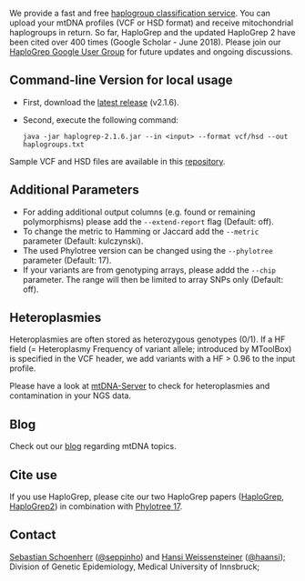 
We provide a fast and free [haplogroup classification service](https://haplogrep.uibk.ac.at/). You can upload your mtDNA profiles (VCF or HSD format) and receive mitochondrial haplogroups in return. So far, HaploGrep and the updated HaploGrep 2 have been cited over 400 times (Google Scholar - June 2018). Please join our [HaploGrep Google User Group](https://groups.google.com/forum/#!forum/haplogrep) for future updates and ongoing discussions. 

## Command-line Version for local usage

* First, download the [latest release](https://github.com/seppinho/haplogrep-cmd/releases/download/v2.1.6/haplogrep-2.1.6.jar) (v2.1.6). 
* Second, execute the following command:
 
      java -jar haplogrep-2.1.6.jar --in <input> --format vcf/hsd --out haplogroups.txt
   
Sample VCF and HSD files are available in this [repository](https://github.com/seppinho/haplogrep-cmd/tree/master/haplogrep/test-data).
 
## Additional Parameters      
* For adding additional output columns (e.g. found or remaining polymorphisms) please add the `--extend-report` flag (Default: off).
* To change the metric to Hamming or Jaccard add the `--metric` parameter (Default: kulczynski).
* The used Phylotree version can be changed using the `--phylotree` parameter (Default: 17).
* If your variants are from genotyping arrays, please addd the `--chip` parameter. The range will then be limited to array SNPs only (Default: off).

## Heteroplasmies
Heteroplasmies are often stored as heterozygous genotypes (0/1). If a HF field (= Heteroplasmy Frequency of variant allele; introduced by MToolBox) is specified in the VCF header, we add variants with a HF > 0.96 to the input profile.

Please have a look at [mtDNA-Server](http://mtdna-server.uibk.ac.at) to check for heteroplasmies and contamination in your NGS data.   

## Blog
Check out our [blog](http://haplogrep.uibk.ac.at/blog/) regarding mtDNA topics.

## Cite use
If you use HaploGrep, please cite our two HaploGrep papers ([HaploGrep](https://onlinelibrary.wiley.com/doi/abs/10.1002/humu.21382), [HaploGrep2](http://nar.oxfordjournals.org/content/early/2016/04/15/nar.gkw233)) in combination with [Phylotree 17](https://www.sciencedirect.com/science/article/pii/S1875176815302432).

## Contact
[Sebastian Schoenherr](mailto:sebastian.schoenherr@i-med.ac.at) ([@seppinho](https://twitter.com/seppinho)) and [Hansi Weissensteiner](mailto:hansi.weissensteiner@i-med.ac.at) ([@haansi](https://twitter.com/whansi)); Division of Genetic Epidemiology, Medical University of Innsbruck;
